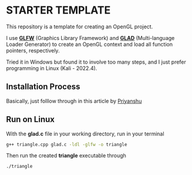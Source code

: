 # STARTER TEMPLATE

  

This repository is a template for creating an OpenGL project.

I use [**GLFW**](https://www.glfw.org/) (Graphics Library Framework) and [**GLAD**](https://glad.dav1d.de/) (Multi-language Loader Generator) to create an OpenGL context and load all function pointers, respectively.

Tried it in Windows but found it to involve too many steps, and I just prefer programming in Linux (Kali - 2022.4).

## Installation Process
Basically, just folllow through in this article by [Priyanshu](https://medium.com/geekculture/a-beginners-guide-to-setup-opengl-in-linux-debian-2bfe02ccd1e)

## Run on Linux
With the **glad.c** file in your working directory, run in your terminal

```bash
g++ triangle.cpp glad.c -ldl -glfw -o triangle
```

Then run the created **triangle** executable through

```bash
./triangle
```